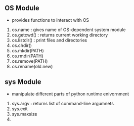 ## OS Module
- provides functions to interact with OS

1. os.name : gives name of OS-dependent system module
2. os.getcwd() : returns current working directory
3. os.listdir() : print files and directories
4. os.chdir()
5. os.mkdir(PATH)
6. os.rmdir(PATH)
7. os.remove(PATH)
8. os.rename(old.new)

## sys Module
- manipulate different parts of python runtime enivornment 

1. sys.argv : returns list of command-line argumnets
2. sys.exit
3. sys.maxsize
4. 
